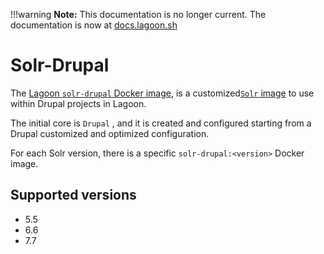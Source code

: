 !!!warning
    **Note:** This documentation is no longer current. The documentation is now at [docs.lagoon.sh](https://docs.lagoon.sh)

# Solr-Drupal

The [Lagoon `solr-drupal` Docker image](https://github.com/amazeeio/lagoon/blob/master/images/solr-drupal/Dockerfile), is a customized[`Solr` image](./) to use within Drupal projects in Lagoon.

The initial core is `Drupal` , and it is created and configured starting from a Drupal customized and optimized configuration.

For each Solr version, there is a specific `solr-drupal:<version>` Docker image.

## Supported versions

* 5.5
* 6.6
* 7.7
